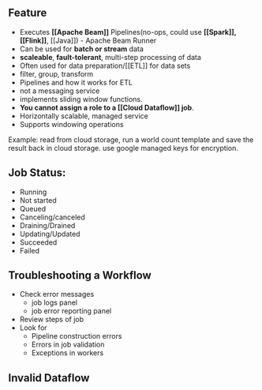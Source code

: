 ## Feature

-   Executes **[[Apache Beam]]** Pipelines(no-ops, could use **[[Spark]], [[Flink]]**, [[Java]]) - Apache Beam Runner
-   Can be used for **batch or stream** data
-   **scaleable**, **fault-tolerant**, multi-step processing of data 
-   Often used for data preparation/[[ETL]] for data sets
-   filter, group, transform
-   Pipelines and how it works for ETL
-  not a messaging service
-  implements sliding window functions.
- **You cannot assign a role to a [[Cloud Dataflow]] job**.
- Horizontally scalable, managed service
- Supports windowing operations



Example:
read from cloud storage, run a world count template and save the result back in cloud storage.  use google managed keys for encryption. 

## Job Status:
* Running
* Not started
* Queued
* Canceling/canceled
* Draining/Drained
* Updating/Updated
* Succeeded
* Failed


## Troubleshooting a Workflow
* Check error messages
	* job logs panel
	* job error reporting panel
* Review steps of job
* Look for
	* Pipeline construction errors
	* Errors in job validation
	* Exceptions in workers


## Invalid Dataflow
